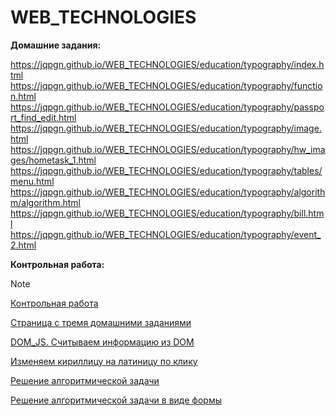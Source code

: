 # WEB_TECHNOLOGIES

**Домашние задания:**

https://jqpgn.github.io/WEB_TECHNOLOGIES/education/typography/index.html
https://jqpgn.github.io/WEB_TECHNOLOGIES/education/typography/function.html
https://jqpgn.github.io/WEB_TECHNOLOGIES/education/typography/passport_find_edit.html
https://jqpgn.github.io/WEB_TECHNOLOGIES/education/typography/image.html
https://jqpgn.github.io/WEB_TECHNOLOGIES/education/typography/hw_images/hometask_1.html
https://jqpgn.github.io/WEB_TECHNOLOGIES/education/typography/tables/menu.html
https://jqpgn.github.io/WEB_TECHNOLOGIES/education/typography/algorithm/algorithm.html
https://jqpgn.github.io/WEB_TECHNOLOGIES/education/typography/bill.html
https://jqpgn.github.io/WEB_TECHNOLOGIES/education/typography/event_2.html

**Контрольная работа:**
> [!NOTE]
> [Контрольная работа](https://jqpgn.github.io/WEB_TECHNOLOGIES/education/typography/web_site/home_page/gallery/gallery.html)
>
> [Страница с тремя домашними заданиями](https://jqpgn.github.io/WEB_TECHNOLOGIES/education/typography/homework/homework.html)
>
> [DOM_JS. Считываем информацию из DOM](https://jqpgn.github.io/WEB_TECHNOLOGIES/education/typography/homework/h1.html)
> 
> [Изменяем кириллицу на латиницу по клику](https://jqpgn.github.io/WEB_TECHNOLOGIES/education/typography/homework/h2.html)
> 
> [Решение алгоритмической задачи](https://jqpgn.github.io/WEB_TECHNOLOGIES/education/typography/homework/h3.html)
>
> [Решение алгоритмической задачи в виде формы](https://jqpgn.github.io/WEB_TECHNOLOGIES/education/typography/algorithm/algorithm.html)
 
